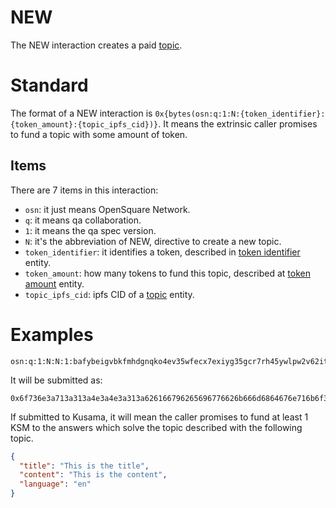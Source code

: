 # NEW

The NEW interaction creates a paid [topic](../entities/topic.md).

# Standard

The format of a NEW interaction is `0x{bytes(osn:q:1:N:{token_identifier}:{token_amount}:{topic_ipfs_cid})}`. It means
the extrinsic caller promises to fund a topic with some amount of token.

## Items

There are 7 items in this interaction:

- `osn`: it just means OpenSquare Network.
- `q`: it means qa collaboration.
- `1`: it means the qa spec version.
- `N`: it's the abbreviation of NEW, directive to create a new topic.
- `token_identifier`: it identifies a token, described in [token identifier](../entities/token-identifier.md) entity.
- `token_amount`: how many tokens to fund this topic, described at [token amount](../entities/token-amount.md) entity.
- `topic_ipfs_cid`: ipfs CID of a [topic](../entities/topic.md) entity.

# Examples

```
osn:q:1:N:N:1:bafybeigvbkfmhdgnqko4ev35wfecx7exiyg35gcr7rh45ywlpw2v62itye
```

It will be submitted as:

```
0x6f736e3a713a313a4e3a4e3a313a626166796265696776626b666d6864676e716b6f346576333577666563783765786979673335676372377268343579776c70773276363269747965
```

If submitted to Kusama, it will mean the caller promises to fund at least 1 KSM to the answers which solve the topic
described with the following topic.

```json
{
  "title": "This is the title",
  "content": "This is the content",
  "language": "en"
}
```
